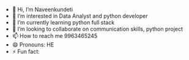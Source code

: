 - 👋 Hi, I’m Naveenkundeti
- 👀 I’m interested in Data Analyst and python developer
- 🌱 I’m currently learning python full stack
- 💞️ I’m looking to collaborate on communication skills, python project
- 📫 How to reach me 9963465245
- 😄 Pronouns: HE
- ⚡ Fun fact: 

<!---
Naveenkundeti/Naveenkundeti is a ✨ special ✨ repository because its `README.md` (this file) appears on your GitHub profile.
You can click the Preview link to take a look at your changes.
--->
